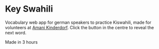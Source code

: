 # Key Swahili

Vocabulary web app for german speakers to practice Kiswahili, made for volunteers at [Amani Kinderdorf](https://www.amani-kinderdorf.de/).
Click the button in the centre to reveal the next word.

Made in 3 hours